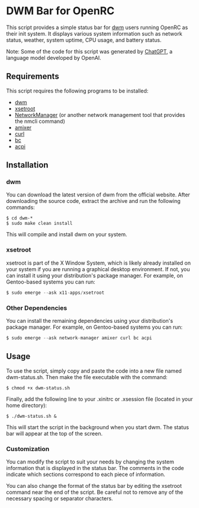 # DWM Bar for OpenRC

This script provides a simple status bar for [dwm](https://dwm.suckless.org/) users running OpenRC as their init system. It displays various system information such as network status, weather, system uptime, CPU usage, and battery status.

Note: Some of the code for this script was generated by [ChatGPT](https://openai.com/blog/chatting-with-ai/), a language model developed by OpenAI.
## Requirements

This script requires the following programs to be installed:
* [dwm](https://dwm.suckless.org/)
* [xsetroot](https://www.x.org/releases/X11R7.7/doc/man/man1/xsetroot.1.xhtml)
* [NetworkManager](https://wiki.archlinux.org/title/NetworkManager) (or another network management tool that provides the nmcli command)
* [amixer](https://linux.die.net/man/1/amixer)
* [curl](https://curl.se/)
* [bc](https://www.gnu.org/software/bc/)
* [acpi](https://wiki.gentoo.org/wiki/ACPI)

## Installation
### dwm

You can download the latest version of dwm from the official website. After downloading the source code, extract the archive and run the following commands:

```shell
$ cd dwm-*
$ sudo make clean install
```

This will compile and install dwm on your system.
### xsetroot

xsetroot is part of the X Window System, which is likely already installed on your system if you are running a graphical desktop environment. If not, you can install it using your distribution's package manager. For example, on Gentoo-based systems you can run:

```csharp
$ sudo emerge --ask x11-apps/xsetroot
```

### Other Dependencies

You can install the remaining dependencies using your distribution's package manager. For example, on Gentoo-based systems you can run:

```csharp
$ sudo emerge --ask network-manager amixer curl bc acpi
```

## Usage

To use the script, simply copy and paste the code into a new file named dwm-status.sh. Then make the file executable with the command:

```shell
$ chmod +x dwm-status.sh
```

Finally, add the following line to your .xinitrc or .xsession file (located in your home directory):

```shell
$ ./dwm-status.sh &
```

This will start the script in the background when you start dwm. The status bar will appear at the top of the screen.
### Customization

You can modify the script to suit your needs by changing the system information that is displayed in the status bar. The comments in the code indicate which sections correspond to each piece of information.

You can also change the format of the status bar by editing the xsetroot command near the end of the script. Be careful not to remove any of the necessary spacing or separator characters.
